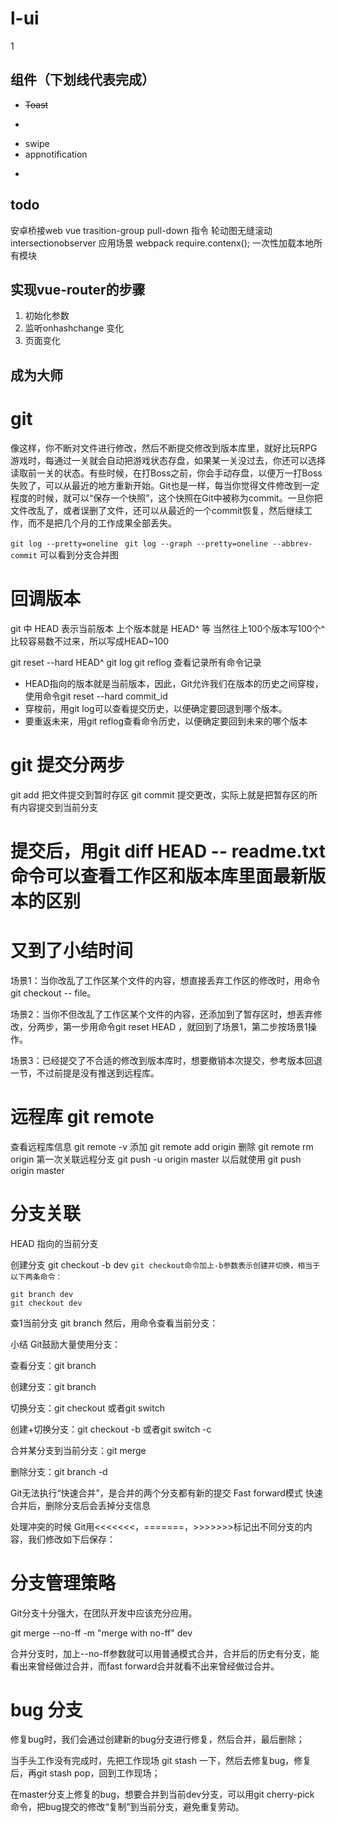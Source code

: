 # l-ui
1
## 组件（下划线代表完成）
- ~~Toast~~ 
- ~~~Dialog~~~
- swipe
- appnotification
- ~~~icon~~~

## todo
安卓桥接web
vue trasition-group
pull-down 指令
轮动图无缝滚动
intersectionobserver 应用场景
webpack require.contenx(); 一次性加载本地所有模块

## 实现vue-router的步骤
1. 初始化参数
2. 监听onhashchange 变化
3. 页面变化


## 成为大师


# git
像这样，你不断对文件进行修改，然后不断提交修改到版本库里，就好比玩RPG游戏时，每通过一关就会自动把游戏状态存盘，如果某一关没过去，你还可以选择读取前一关的状态。有些时候，在打Boss之前，你会手动存盘，以便万一打Boss失败了，可以从最近的地方重新开始。Git也是一样，每当你觉得文件修改到一定程度的时候，就可以“保存一个快照”，这个快照在Git中被称为commit。一旦你把文件改乱了，或者误删了文件，还可以从最近的一个commit恢复，然后继续工作，而不是把几个月的工作成果全部丢失。

`git log --pretty=oneline`
` git log --graph --pretty=oneline --abbrev-commit` 可以看到分支合并图

# 回调版本
git 中 HEAD 表示当前版本 上个版本就是 HEAD^ 等
当然往上100个版本写100个^比较容易数不过来，所以写成HEAD~100

git reset --hard HEAD^
git log 
git reflog 查看记录所有命令记录

- HEAD指向的版本就是当前版本，因此，Git允许我们在版本的历史之间穿梭，使用命令git reset --hard commit_id
- 穿梭前，用git log可以查看提交历史，以便确定要回退到哪个版本。
- 要重返未来，用git reflog查看命令历史，以便确定要回到未来的哪个版本 

# git 提交分两步
git add 把文件提交到暂时存区
git commit 提交更改，实际上就是把暂存区的所有内容提交到当前分支

# 提交后，用git diff HEAD -- readme.txt命令可以查看工作区和版本库里面最新版本的区别

# 又到了小结时间

场景1：当你改乱了工作区某个文件的内容，想直接丢弃工作区的修改时，用命令git checkout -- file。

场景2：当你不但改乱了工作区某个文件的内容，还添加到了暂存区时，想丢弃修改，分两步，第一步用命令git reset HEAD <file>，就回到了场景1，第二步按场景1操作。

场景3：已经提交了不合适的修改到版本库时，想要撤销本次提交，参考版本回退一节，不过前提是没有推送到远程库。

# 远程库 git remote
查看远程库信息 git remote -v 
添加 git remote add origin <URL>
删除 git remote rm origin
第一次关联远程分支 git push -u origin master
以后就使用 git push origin master

# 分支关联
HEAD 指向的当前分支

创建分支   git checkout -b dev
`git checkout命令加上-b参数表示创建并切换，相当于以下两条命令：`
```
git branch dev
git checkout dev
```
查1当前分支 git branch 然后，用命令查看当前分支：

小结
Git鼓励大量使用分支：

查看分支：git branch

创建分支：git branch <name>

切换分支：git checkout <name>或者git switch <name>

创建+切换分支：git checkout -b <name>或者git switch -c <name>

合并某分支到当前分支：git merge <name>

删除分支：git branch -d <name>

Git无法执行“快速合并”，是合并的两个分支都有新的提交 Fast forward模式
快速合并后，删除分支后会丢掉分支信息

处理冲突的时候
Git用<<<<<<<，=======，>>>>>>>标记出不同分支的内容，我们修改如下后保存：

# 分支管理策略
Git分支十分强大，在团队开发中应该充分应用。

git merge --no-ff -m "merge with no-ff" dev

合并分支时，加上--no-ff参数就可以用普通模式合并，合并后的历史有分支，能看出来曾经做过合并，而fast forward合并就看不出来曾经做过合并。

# bug 分支
修复bug时，我们会通过创建新的bug分支进行修复，然后合并，最后删除；

当手头工作没有完成时，先把工作现场 git stash 一下，然后去修复bug，修复后，再git stash pop，回到工作现场；

在master分支上修复的bug，想要合并到当前dev分支，可以用git cherry-pick <commit>命令，把bug提交的修改“复制”到当前分支，避免重复劳动。


